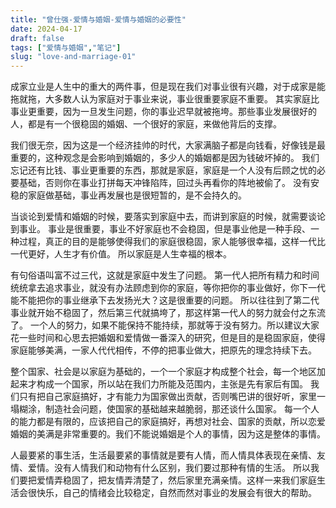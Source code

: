 ```yaml
---
title: "曾仕强-爱情与婚姻-爱情与婚姻的必要性"
date: 2024-04-17
draft: false
tags: ["爱情与婚姻","笔记"]
slug: "love-and-marriage-01"
---
```


成家立业是人生中的重大的两件事，但是现在我们对事业很有兴趣，对于成家是能拖就拖，大多数人认为家庭对于事业来说，事业很重要家庭不重要。
其实家庭比事业更重要，因为一旦发生问题，你的事业迟早就被拖垮。那些事业发展很好的人，都是有一个很稳固的婚姻、一个很好的家庭，来做他背后的支撑。

我们很无奈，因为这是一个经济挂帅的时代，大家满脑子都是向钱看，好像钱是最重要的，这种观念是会影响到婚姻的，多少人的婚姻都是因为钱破坏掉的。
我们忘记还有比钱、事业更重要的东西，那就是家庭，家庭是一个人没有后顾之忧的必要基础，否则你在事业打拼每天冲锋陷阵，回过头再看你的阵地被偷了。
没有安稳的家庭做基础，事业再发展也是很短暂的，是不会持久的。

当谈论到爱情和婚姻的时候，要落实到家庭中去，而讲到家庭的时候，就需要谈论到事业。
事业是很重要，事业不好家庭也不会稳固，但是事业他是一种手段、一种过程，真正的目的是能够使得我们的家庭很稳固，家人能够很幸福，这样一代比一代更好，人生才有价值。
所以家庭是人生幸福的根本。

有句俗语叫富不过三代，这就是家庭中发生了问题。
第一代人把所有精力和时间统统拿去追求事业，就没有办法顾虑到你的家庭，等你把你的事业做好，你下一代能不能把你的事业继承下去发扬光大？这是很重要的问题。
所以往往到了第二代事业就开始不稳固了，然后第三代就搞垮了，那这样第一代人的努力就会付之东流了。
一个人的努力，如果不能保持不能持续，那就等于没有努力。所以建议大家花一些时间和心思去把婚姻和爱情做一番深入的研究，但是目的是稳固家庭，使得家庭能够美满，一家人代代相传，不停的把事业做大，把原先的理念持续下去。

整个国家、社会是以家庭为基础的，一个一个家庭才构成整个社会，每一个地区加起来才构成一个国家，所以站在我们力所能及范围内，主张是先有家后有国。
我们只有把自己家庭搞好，才有能力为国家做出贡献，否则嘴巴讲的很好听，家里一塌糊涂，制造社会问题，使国家的基础越来越脆弱，那还谈什么国家。
每一个人的能力都是有限的，应该把自己的家庭搞好，再想对社会、国家的贡献，所以恋爱婚姻的美满是非常重要的。我们不能说婚姻是个人的事情，因为这是整体的事情。

人最要紧的事生活，生活最要紧的事情就是要有人情，而人情具体表现在亲情、友情、爱情。没有人情我们和动物有什么区别，我们要过那种有情的生活。
所以我们要把爱情弄稳固了，把友情弄清楚了，然后家里充满亲情。这样一来我们家庭生活会很快乐，自己的情绪会比较稳定，自然而然对事业的发展会有很大的帮助。

